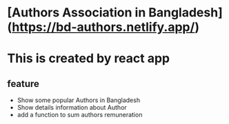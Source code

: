 # [Authors Association in Bangladesh] (https://bd-authors.netlify.app/)
# This is created by react app
## feature
* Show some popular Authors in Bangladesh
* Show details information about Author
* add a function to sum authors remuneration